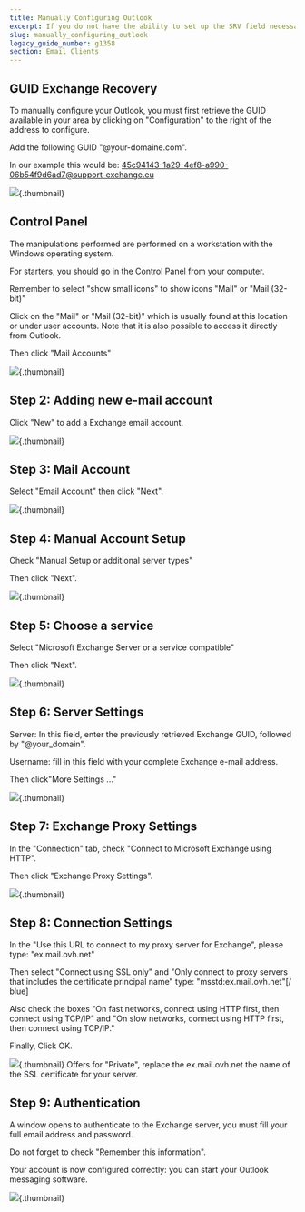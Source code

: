 ```yaml
---
title: Manually Configuring Outlook
excerpt: If you do not have the ability to set up the SRV field necessary for the automatic configuration of Outlook, follow this guide to configure Outlook manually
slug: manually_configuring_outlook
legacy_guide_number: g1358
section: Email Clients
---
```



## GUID Exchange Recovery
To manually configure your Outlook, you must first retrieve the GUID available in your area by clicking on "Configuration" to the right of the address to configure.

Add the following GUID "@your-domaine.com".

In our example this would be:
45c94143-1a29-4ef8-a990-06b54f9d6ad7@support-exchange.eu

![](images/img_1568.jpg){.thumbnail}


## Control Panel
The manipulations performed are performed on a workstation with the Windows operating system.

For starters, you should go in the Control Panel from your computer.

Remember to select "show small icons" to show icons "Mail" or "Mail (32-bit)"

Click on the "Mail" or "Mail (32-bit)" which is usually found at this location or under user accounts. Note that it is also possible to access it directly from Outlook.


Then click "Mail Accounts"

![](images/img_992.jpg){.thumbnail}


## Step 2: Adding new e-mail account
Click "New" to add a  Exchange email account.

![](images/img_1551.jpg){.thumbnail}


## Step 3: Mail Account
Select "Email Account" then click "Next".

![](images/img_994.jpg){.thumbnail}


## Step 4: Manual Account Setup
Check "Manual Setup or additional server types"

Then click "Next".

![](images/img_1552.jpg){.thumbnail}


## Step 5: Choose a service
Select "Microsoft Exchange Server or a service compatible"

Then click "Next".

![](images/img_1553.jpg){.thumbnail}


## Step 6: Server Settings
Server: In this field, enter the previously retrieved Exchange GUID, followed by "@your_domain".

 Username: fill in this field with your complete Exchange e-mail address.

Then click"More Settings ..."

![](images/img_1554.jpg){.thumbnail}


## Step 7: Exchange Proxy Settings
In the "Connection" tab, check "Connect to Microsoft Exchange using HTTP".

Then click "Exchange Proxy Settings".

![](images/img_1555.jpg){.thumbnail}


## Step 8: Connection Settings
In the "Use this URL to connect to my proxy server for Exchange", please type: "ex.mail.ovh.net"

Then select "Connect using SSL only" and "Only connect to proxy servers that includes the certificate principal name" type: "msstd:ex.mail.ovh.net"[/ blue]

Also check the boxes "On fast networks, connect using HTTP first, then connect using TCP/IP" and "On slow networks, connect using HTTP first, then connect using TCP/IP."

Finally, Click OK.

![](images/img_1556.jpg){.thumbnail}
Offers for "Private", replace the ex.mail.ovh.net the name of the SSL certificate for your server.


## Step 9: Authentication
A window opens to authenticate to the Exchange server, you must fill your full email address and password.

Do not forget to check "Remember this information".

Your account is now configured correctly: you can start your Outlook messaging software.

![](images/img_1557.jpg){.thumbnail}

